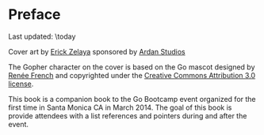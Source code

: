 # Preface

Last updated:
\today

Cover art by [Erick Zelaya](http://erickzelaya.me/) sponsored by 
[Ardan Studios](http://www.ardanstudios.com/)

The Gopher character on the cover is based on the Go mascot designed by [Renée French](http://reneefrench.blogspot.com/) and copyrighted under the [Creative Commons Attribution 3.0 license](http://creativecommons.org/licenses/by/3.0/us/).


This book is a companion book to the Go Bootcamp event organized for the
first time in Santa Monica CA in March 2014.
The goal of this book is provide attendees with a list references and
pointers during and after the event.
